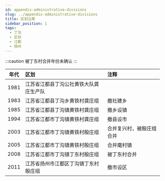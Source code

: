 ```yaml
---
id: appendix-administrative-divisions
slug: ../appendix-administrative-divisions
title: 区划沿革
sidebar_position: 1
tags:
  - 丁沟
  - 区划
  - 江都
  - 扬州
---
```


:::caution 
被丁东村合并年份未确认
:::

| 年代 | 区划 | 注释 |
|:------------:|:-----------|:-----------|
|1981|江苏省江都县丁沟公社黄铁大队龚庄生产队||
|1983|江苏省江都县丁沟乡黄铁村龚庄组|撤社建乡|
|1985|江苏省江都县丁沟镇黄铁村龚庄组|撤乡设镇|
|1994|江苏省江都市丁沟镇黄铁村龚庄组|撤县设市|
|2003|江苏省江都市丁沟镇黄铁村殷庄组|合并复兴村，被殷庄组合并|
|2005|江苏省江都市丁沟镇黄铁村殷庄组|合并麾村镇|
|2008|江苏省江都市丁沟镇丁东村殷庄组|被丁东村合并|
|2011|江苏省扬州市江都区丁沟镇丁东村殷庄组|撤市设区|